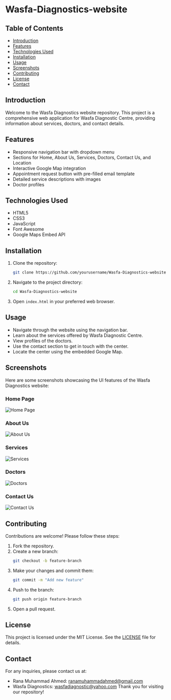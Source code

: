 # Wasfa-Diagnostics-website
## Table of Contents
- [Introduction](#introduction)
- [Features](#features)
- [Technologies Used](#technologies-used)
- [Installation](#installation)
- [Usage](#usage)
- [Screenshots](#screenshots)
- [Contributing](#contributing)
- [License](#license)
- [Contact](#contact)

## Introduction
Welcome to the Wasfa Diagnostics website repository. This project is a comprehensive web application for Wasfa Diagnostic Centre, providing information about services, doctors, and contact details.

## Features
- Responsive navigation bar with dropdown menu
- Sections for Home, About Us, Services, Doctors, Contact Us, and Location
- Interactive Google Map integration
- Appointment request button with pre-filled email template
- Detailed service descriptions with images
- Doctor profiles

## Technologies Used
- HTML5
- CSS3
- JavaScript
- Font Awesome
- Google Maps Embed API

## Installation
1. Clone the repository:
    ```bash
    git clone https://github.com/yourusername/Wasfa-Diagnostics-website.git
    ```
2. Navigate to the project directory:
    ```bash
    cd Wasfa-Diagnostics-website
    ```
3. Open `index.html` in your preferred web browser.

## Usage
- Navigate through the website using the navigation bar.
- Learn about the services offered by Wasfa Diagnostic Centre.
- View profiles of the doctors.
- Use the contact section to get in touch with the center.
- Locate the center using the embedded Google Map.

## Screenshots
Here are some screenshots showcasing the UI features of the Wasfa Diagnostics website:

### Home Page
![Home Page](screenshots/home.png)

### About Us
![About Us](screenshots/about.png)

### Services
![Services](screenshots/services.png)

### Doctors
![Doctors](screenshots/doctors.png)

### Contact Us
![Contact Us](screenshots/contact.png)

## Contributing
Contributions are welcome! Please follow these steps:
1. Fork the repository.
2. Create a new branch:
    ```bash
    git checkout -b feature-branch
    ```
3. Make your changes and commit them:
    ```bash
    git commit -m "Add new feature"
    ```
4. Push to the branch:
    ```bash
    git push origin feature-branch
    ```
5. Open a pull request.

## License
This project is licensed under the MIT License. See the [LICENSE](LICENSE) file for details.

## Contact
For any inquiries, please contact us at:
- Rana Muhammad Ahmed: [ranamuhammadahmed@gmail.com](mailto:ranamuhammadahmed@gmail.com)
- Wasfa Diagnostics: [wasfadiagnostic@yahoo.com](mailto:wasfadiagnostic@yahoo.com)
Thank you for visiting our repository!  